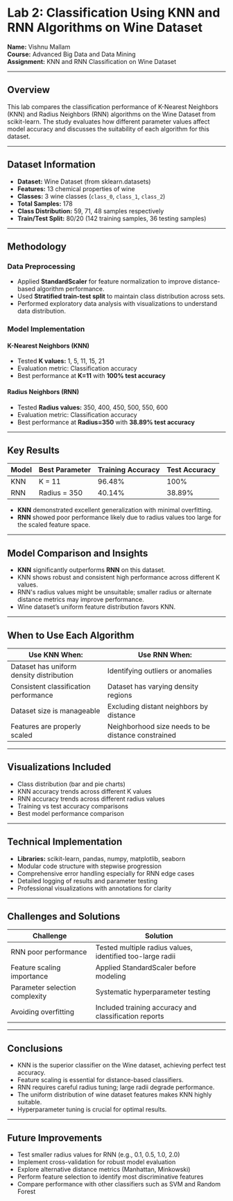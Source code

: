 # Lab 2: Classification Using KNN and RNN Algorithms on Wine Dataset

**Name:** Vishnu Mallam  
**Course:** Advanced Big Data and Data Mining  
**Assignment:** KNN and RNN Classification on Wine Dataset

---

## Overview

This lab compares the classification performance of K-Nearest Neighbors (KNN) and Radius Neighbors (RNN) algorithms on the Wine Dataset from scikit-learn. The study evaluates how different parameter values affect model accuracy and discusses the suitability of each algorithm for this dataset.

---

## Dataset Information

- **Dataset:** Wine Dataset (from sklearn.datasets)  
- **Features:** 13 chemical properties of wine  
- **Classes:** 3 wine classes (`class_0`, `class_1`, `class_2`)  
- **Total Samples:** 178  
- **Class Distribution:** 59, 71, 48 samples respectively  
- **Train/Test Split:** 80/20 (142 training samples, 36 testing samples)  

---

## Methodology

### Data Preprocessing

- Applied **StandardScaler** for feature normalization to improve distance-based algorithm performance.  
- Used **Stratified train-test split** to maintain class distribution across sets.  
- Performed exploratory data analysis with visualizations to understand data distribution.

### Model Implementation

#### K-Nearest Neighbors (KNN)

- Tested **K values:** 1, 5, 11, 15, 21  
- Evaluation metric: Classification accuracy  
- Best performance at **K=11** with **100% test accuracy**

#### Radius Neighbors (RNN)

- Tested **Radius values:** 350, 400, 450, 500, 550, 600  
- Evaluation metric: Classification accuracy  
- Best performance at **Radius=350** with **38.89% test accuracy**

---

## Key Results

| Model | Best Parameter | Training Accuracy | Test Accuracy |
|-------|----------------|-------------------|---------------|
| KNN   | K = 11         | 96.48%            | 100%          |
| RNN   | Radius = 350   | 40.14%            | 38.89%        |

- **KNN** demonstrated excellent generalization with minimal overfitting.  
- **RNN** showed poor performance likely due to radius values too large for the scaled feature space.

---

## Model Comparison and Insights

- **KNN** significantly outperforms **RNN** on this dataset.  
- KNN shows robust and consistent high performance across different K values.  
- RNN's radius values might be unsuitable; smaller radius or alternate distance metrics may improve performance.  
- Wine dataset’s uniform feature distribution favors KNN.

---

## When to Use Each Algorithm

| Use KNN When:                              | Use RNN When:                            |
|-------------------------------------------|-----------------------------------------|
| Dataset has uniform density distribution  | Identifying outliers or anomalies       |
| Consistent classification performance     | Dataset has varying density regions     |
| Dataset size is manageable                 | Excluding distant neighbors by distance |
| Features are properly scaled               | Neighborhood size needs to be distance constrained |

---

## Visualizations Included

- Class distribution (bar and pie charts)  
- KNN accuracy trends across different K values  
- RNN accuracy trends across different radius values  
- Training vs test accuracy comparisons  
- Best model performance comparison

---

## Technical Implementation

- **Libraries:** scikit-learn, pandas, numpy, matplotlib, seaborn  
- Modular code structure with stepwise progression  
- Comprehensive error handling especially for RNN edge cases  
- Detailed logging of results and parameter testing  
- Professional visualizations with annotations for clarity

---

## Challenges and Solutions

| Challenge                     | Solution                                          |
|-------------------------------|--------------------------------------------------|
| RNN poor performance          | Tested multiple radius values, identified too-large radii |
| Feature scaling importance    | Applied StandardScaler before modeling            |
| Parameter selection complexity| Systematic hyperparameter testing                  |
| Avoiding overfitting          | Included training accuracy and classification reports |

---

## Conclusions

- KNN is the superior classifier on the Wine dataset, achieving perfect test accuracy.  
- Feature scaling is essential for distance-based classifiers.  
- RNN requires careful radius tuning; large radii degrade performance.  
- The uniform distribution of wine dataset features makes KNN highly suitable.  
- Hyperparameter tuning is crucial for optimal results.

---

## Future Improvements

- Test smaller radius values for RNN (e.g., 0.1, 0.5, 1.0, 2.0)  
- Implement cross-validation for robust model evaluation  
- Explore alternative distance metrics (Manhattan, Minkowski)  
- Perform feature selection to identify most discriminative features  
- Compare performance with other classifiers such as SVM and Random Forest

